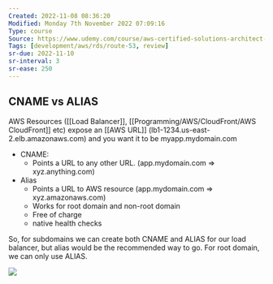 ```yaml
---
Created: 2022-11-08 08:36:20
Modified: Monday 7th November 2022 07:09:16
Type: course
Source: https://www.udemy.com/course/aws-certified-solutions-architect-associate-saa-c01/?xref=E0Aed11STH4LPUQvCz0GJFABTmM=
Tags: [development/aws/rds/route-53, review]
sr-due: 2022-11-10
sr-interval: 3
sr-ease: 250
---
```


## CNAME vs ALIAS

AWS Resources ([[Load Balancer]], [[Programming/AWS/CloudFront/AWS CloudFront]] etc) expose an [[AWS URL]] (lb1-1234.us-east-2.elb.amazonaws.com) and you want it to be myapp.mydomain.com
- CNAME:
    - Points a URL to any other URL. (app.mydomain.com => xyz.anything.com)
- Alias
    - Points a URL to AWS resource (app.mydomain.com => xyz.amazonaws.com)
    - Works for root domain and non-root domain
    - Free of charge
    - native health checks

So, for subdomains we can create both CNAME and ALIAS for our load balancer, but alias would be the recommended way to go. For root domain, we can only use ALIAS.

![](2019-12-30-10-16-01.png)

